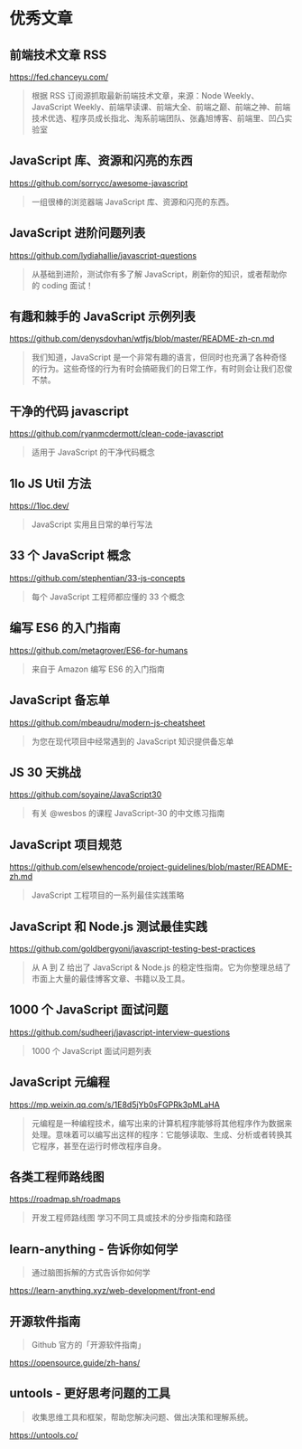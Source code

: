 # 优秀文章

## 前端技术文章 RSS

https://fed.chanceyu.com/

> 根据 RSS 订阅源抓取最新前端技术文章，来源：Node Weekly、JavaScript Weekly、前端早读课、前端大全、前端之巅、前端之神、前端技术优选、程序员成长指北、淘系前端团队、张鑫旭博客、前端里、凹凸实验室

## JavaScript 库、资源和闪亮的东西

https://github.com/sorrycc/awesome-javascript

> 一组很棒的浏览器端 JavaScript 库、资源和闪亮的东西。

## JavaScript 进阶问题列表

https://github.com/lydiahallie/javascript-questions

> 从基础到进阶，测试你有多了解 JavaScript，刷新你的知识，或者帮助你的 coding 面试！

## 有趣和棘手的 JavaScript 示例列表

https://github.com/denysdovhan/wtfjs/blob/master/README-zh-cn.md

> 我们知道，JavaScript 是一个非常有趣的语言，但同时也充满了各种奇怪的行为。这些奇怪的行为有时会搞砸我们的日常工作，有时则会让我们忍俊不禁。

## 干净的代码 javascript

https://github.com/ryanmcdermott/clean-code-javascript

> 适用于 JavaScript 的干净代码概念

## 1lo JS Util 方法

https://1loc.dev/

> JavaScript 实用且日常的单行写法

## 33 个 JavaScript 概念

https://github.com/stephentian/33-js-concepts

> 每个 JavaScript 工程师都应懂的 33 个概念

## 编写 ES6 的入门指南

https://github.com/metagrover/ES6-for-humans

> 来自于 Amazon 编写 ES6 的入门指南

## JavaScript 备忘单

https://github.com/mbeaudru/modern-js-cheatsheet

> 为您在现代项目中经常遇到的 JavaScript 知识提供备忘单

## JS 30 天挑战

https://github.com/soyaine/JavaScript30

> 有关 @wesbos 的课程 JavaScript-30 的中文练习指南

## JavaScript 项目规范

https://github.com/elsewhencode/project-guidelines/blob/master/README-zh.md

> JavaScript 工程项目的一系列最佳实践策略

## JavaScript 和 Node.js 测试最佳实践

https://github.com/goldbergyoni/javascript-testing-best-practices

> 从 A 到 Z 给出了 JavaScript & Node.js 的稳定性指南。它为你整理总结了市面上大量的最佳博客文章、书籍以及工具。

## 1000 个 JavaScript 面试问题

https://github.com/sudheerj/javascript-interview-questions

> 1000 个 JavaScript 面试问题列表

## JavaScript 元编程

https://mp.weixin.qq.com/s/1E8d5jYb0sFGPRk3pMLaHA

> 元编程是一种编程技术，编写出来的计算机程序能够将其他程序作为数据来处理。意味着可以编写出这样的程序：它能够读取、生成、分析或者转换其它程序，甚至在运行时修改程序自身。

## 各类工程师路线图

https://roadmap.sh/roadmaps

> 开发工程师路线图 学习不同工具或技术的分步指南和路径

## learn-anything - 告诉你如何学

> 通过脑图拆解的方式告诉你如何学

https://learn-anything.xyz/web-development/front-end

## 开源软件指南

> Github 官方的「开源软件指南」

https://opensource.guide/zh-hans/

## untools - 更好思考问题的工具

> 收集思维工具和框架，帮助您解决问题、做出决策和理解系统。

https://untools.co/
